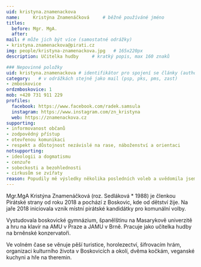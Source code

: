 ```yaml
---
uid: kristyna.znamenackova
name:     Kristýna Znamenáčková  	# běžně používáné jméno
titles:
  before: Mgr. MgA. 
  after:
mail: # může jich být více (samostatné odrážky)
- kristyna.znamenackova@pirati.cz
img: people/kristyna-znamenackova.jpg   # 165x220px
description: Učitelka hudby 	# kratký popis, max 160 znaků

### Nepovinné položky
uid: kristyna.znamenackova # identifikátor pro spojení se články (authorId)
category: 	# v odrážkách stejně jako mail (psp, pks, pms, zast)
- zmboskovice
ordzmboskovice: 1
mob: +420 731 911 229
profiles:
  facebook: https://www.facebook.com/radek.samsula
  instagram: https://www.instagram.com/zn_kristyna
  web: https://znamenackova.cz
supporting:
- informovanost občanů
- zodpovědný přístup
- otevřenou komunikaci
- respekt a důstojnost nezávislé na rase, náboženství a orientaci
notsupporting:
- ideologii a dogmatismu
- cenzuře
- sobeckosti a bezohlednosti
- cirkusům se zvířaty
reason: Popudily mě výsledky několika posledních voleb a uvědomila jsem si, že sedět se založenýma rukama v klíně (na klávesnici) a naříkat je přesně to, co nechci dělat. Pirátská strana pro mě představuje mladou perspektivní stranu bez temné minulosti, která staví na principech uplatnitelných nejen na celostátní, ale i komunální úrovni.  
---
```


Mgr.MgA Kristýna Znamenáčková (roz. Sedláková * 1988) je členkou Pirátské strany od roku 2018 a  pochází z Boskovic, kde od dětství žije. Na jaře 2018 iniciovala vznik místní pirátské kandidátky pro komunální volby.

Vystudovala boskovické gymnázium, španělštinu na Masarykově univerzitě a hru na klavír na AMU v Praze a JAMU v Brně. Pracuje jako učitelka hudby na brněnské konzervatoři.

Ve volném čase se věnuje pěší turistice, horolezectví, šifrovacím hrám, organizaci kulturního života v Boskovicích a okolí, dvěma kočkám, veganské kuchyni a hře na theremin.
